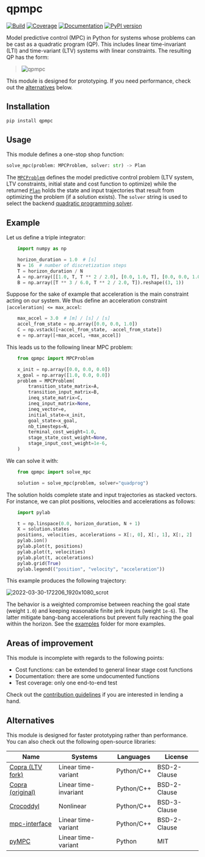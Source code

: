 # qpmpc

[![Build](https://img.shields.io/github/actions/workflow/status/stephane-caron/qpmpc/build.yml?branch=main)](https://github.com/stephane-caron/qpmpc/actions)
[![Coverage](https://coveralls.io/repos/github/stephane-caron/qpmpc/badge.svg?branch=main)](https://coveralls.io/github/stephane-caron/qpmpc?branch=main)
[![Documentation](https://img.shields.io/badge/docs-online-brightgreen?logo=read-the-docs&style=flat)](https://tasts-robots.org/doc/qpmpc/)
[![PyPI version](https://img.shields.io/pypi/v/qpmpc)](https://pypi.org/project/qpmpc/0.6.0/)

Model predictive control (MPC) in Python for systems whose problems can be cast as a quadratic program (QP). This includes linear time-invariant (LTI) and time-variant (LTV) systems with linear constraints. The resulting QP has the form:

> ![qpmpc](https://raw.githubusercontent.com/stephane-caron/qpmpc/main/doc/src/images/qpmpc.svg)

This module is designed for prototyping. If you need performance, check out the [alternatives](#alternatives) below.

## Installation

```sh
pip install qpmpc
```

## Usage

This module defines a one-stop shop function:

```python
solve_mpc(problem: MPCProblem, solver: str) -> Plan
```

The [``MPCProblem``](https://tasts-robots.org/doc/qpmpc/usage.html#qpmpc.mpc_problem.MPCProblem) defines the model predictive control problem (LTV system, LTV constraints, initial state and cost function to optimize) while the returned [``Plan``](https://tasts-robots.org/doc/qpmpc/usage.html#qpmpc.plan.Plan) holds the state and input trajectories that result from optimizing the problem (if a solution exists). The ``solver`` string is used to select the backend [quadratic programming solver](https://github.com/stephane-caron/qpsolvers#solvers).

## Example

Let us define a triple integrator:

```python
    import numpy as np

    horizon_duration = 1.0  # [s]
    N = 16  # number of discretization steps
    T = horizon_duration / N
    A = np.array([[1.0, T, T ** 2 / 2.0], [0.0, 1.0, T], [0.0, 0.0, 1.0]])
    B = np.array([T ** 3 / 6.0, T ** 2 / 2.0, T]).reshape((3, 1))
```

Suppose for the sake of example that acceleration is the main constraint acting on our system. We thus define an acceleration constraint ``|acceleration| <= max_accel``:

```python
    max_accel = 3.0  # [m] / [s] / [s]
    accel_from_state = np.array([0.0, 0.0, 1.0])
    C = np.vstack([+accel_from_state, -accel_from_state])
    e = np.array([+max_accel, +max_accel])
```

This leads us to the following linear MPC problem:

```python
    from qpmpc import MPCProblem

    x_init = np.array([0.0, 0.0, 0.0])
    x_goal = np.array([1.0, 0.0, 0.0])
    problem = MPCProblem(
        transition_state_matrix=A,
        transition_input_matrix=B,
        ineq_state_matrix=C,
        ineq_input_matrix=None,
        ineq_vector=e,
        initial_state=x_init,
        goal_state=x_goal,
        nb_timesteps=N,
        terminal_cost_weight=1.0,
        stage_state_cost_weight=None,
        stage_input_cost_weight=1e-6,
    )
```

We can solve it with:

```python
    from qpmpc import solve_mpc

    solution = solve_mpc(problem, solver="quadprog")
```

The solution holds complete state and input trajectories as stacked vectors. For instance, we can plot positions, velocities and accelerations as follows:

```python
    import pylab

    t = np.linspace(0.0, horizon_duration, N + 1)
    X = solution.states
    positions, velocities, accelerations = X[:, 0], X[:, 1], X[:, 2]
    pylab.ion()
    pylab.plot(t, positions)
    pylab.plot(t, velocities)
    pylab.plot(t, accelerations)
    pylab.grid(True)
    pylab.legend(("position", "velocity", "acceleration"))
```

This example produces the following trajectory:

![2022-03-30-172206_1920x1080_scrot](https://user-images.githubusercontent.com/1189580/160871543-3734ec65-fe74-4a6f-8452-a877aa4050b1.png)

The behavior is a weighted compromise between reaching the goal state (weight ``1.0``) and keeping reasonable finite jerk inputs (weight ``1e-6``). The latter mitigate bang-bang accelerations but prevent fully reaching the goal within the horizon. See the [examples](examples/) folder for more examples.

## Areas of improvement

This module is incomplete with regards to the following points:

- Cost functions: can be extended to general linear stage cost functions
- Documentation: there are some undocumented functions
- Test coverage: only one end-to-end test

Check out the [contribution guidelines](CONTRIBUTING.md) if you are interested in lending a hand.

## Alternatives

This module is designed for faster prototyping rather than performance. You can also check out the following open-source libraries:

| Name                                                       | Systems               | Languages  | License      |
|------------------------------------------------------------|-----------------------|------------|--------------|
| [Copra (LTV fork)](https://github.com/ANYbotics/copra)     | Linear time-variant   | Python/C++ | BSD-2-Clause |
| [Copra (original)](https://github.com/jrl-umi3218/copra)   | Linear time-invariant | Python/C++ | BSD-2-Clause |
| [Crocoddyl](https://github.com/loco-3d/crocoddyl)          | Nonlinear             | Python/C++ | BSD-3-Clause |
| [mpc-interface](https://github.com/Gepetto/mpc-interface)  | Linear time-variant   | Python/C++ | BSD-2-Clause |
| [pyMPC](https://github.com/forgi86/pyMPC)                  | Linear time-variant   | Python     | MIT          |
